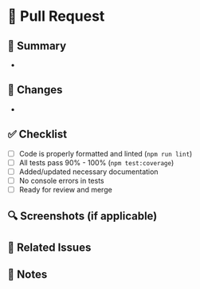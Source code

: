 # 🚀 Pull Request

## 📌 Summary
<!-- Provide a brief description of the changes made in this PR -->
- 

## 🔄 Changes
<!-- List the key updates and improvements -->
- 

## ✅ Checklist
- [ ] Code is properly formatted and linted (`npm run lint`)
- [ ] All tests pass 90% - 100% (`npm test:coverage`)
- [ ] Added/updated necessary documentation
- [ ] No console errors in tests
- [ ] Ready for review and merge

## 🔍 Screenshots (if applicable)
<!-- Add before/after screenshots for UI changes -->

## 🔗 Related Issues
<!-- Link to any related issue, e.g., Fixes #123 -->

## 📝 Notes
<!-- Any additional notes or context -->

<!--
Author: chouaib-skitou
-->